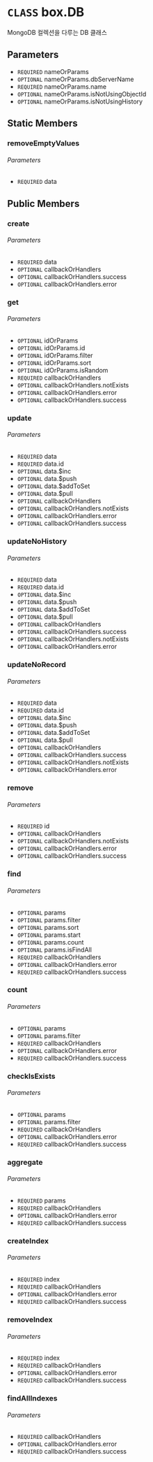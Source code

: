 # `CLASS` box.DB
MongoDB 컬렉션을 다루는 DB 클래스

## Parameters
* `REQUIRED` nameOrParams 
* `OPTIONAL` nameOrParams.dbServerName 
* `REQUIRED` nameOrParams.name 
* `OPTIONAL` nameOrParams.isNotUsingObjectId 
* `OPTIONAL` nameOrParams.isNotUsingHistory 

## Static Members

### removeEmptyValues
###### Parameters
* `REQUIRED` data 

## Public Members

### create
###### Parameters
* `REQUIRED` data
* `OPTIONAL` callbackOrHandlers
* `OPTIONAL` callbackOrHandlers.success
* `OPTIONAL` callbackOrHandlers.error

### get
###### Parameters
* `OPTIONAL` idOrParams
* `OPTIONAL` idOrParams.id
* `OPTIONAL` idOrParams.filter
* `OPTIONAL` idOrParams.sort
* `OPTIONAL` idOrParams.isRandom
* `REQUIRED` callbackOrHandlers
* `OPTIONAL` callbackOrHandlers.notExists
* `OPTIONAL` callbackOrHandlers.error
* `OPTIONAL` callbackOrHandlers.success

### update
###### Parameters
* `REQUIRED` data
* `REQUIRED` data.id
* `OPTIONAL` data.$inc
* `OPTIONAL` data.$push
* `OPTIONAL` data.$addToSet
* `OPTIONAL` data.$pull
* `OPTIONAL` callbackOrHandlers
* `OPTIONAL` callbackOrHandlers.notExists
* `OPTIONAL` callbackOrHandlers.error
* `OPTIONAL` callbackOrHandlers.success

### updateNoHistory
###### Parameters
* `REQUIRED` data
* `REQUIRED` data.id
* `OPTIONAL` data.$inc
* `OPTIONAL` data.$push
* `OPTIONAL` data.$addToSet
* `OPTIONAL` data.$pull
* `OPTIONAL` callbackOrHandlers
* `OPTIONAL` callbackOrHandlers.success
* `OPTIONAL` callbackOrHandlers.notExists
* `OPTIONAL` callbackOrHandlers.error

### updateNoRecord
###### Parameters
* `REQUIRED` data
* `REQUIRED` data.id
* `OPTIONAL` data.$inc
* `OPTIONAL` data.$push
* `OPTIONAL` data.$addToSet
* `OPTIONAL` data.$pull
* `OPTIONAL` callbackOrHandlers
* `OPTIONAL` callbackOrHandlers.success
* `OPTIONAL` callbackOrHandlers.notExists
* `OPTIONAL` callbackOrHandlers.error

### remove
###### Parameters
* `REQUIRED` id
* `OPTIONAL` callbackOrHandlers
* `OPTIONAL` callbackOrHandlers.notExists
* `OPTIONAL` callbackOrHandlers.error
* `OPTIONAL` callbackOrHandlers.success

### find
###### Parameters
* `OPTIONAL` params
* `OPTIONAL` params.filter
* `OPTIONAL` params.sort
* `OPTIONAL` params.start
* `OPTIONAL` params.count
* `OPTIONAL` params.isFindAll
* `REQUIRED` callbackOrHandlers
* `OPTIONAL` callbackOrHandlers.error
* `REQUIRED` callbackOrHandlers.success

### count
###### Parameters
* `OPTIONAL` params
* `OPTIONAL` params.filter
* `REQUIRED` callbackOrHandlers
* `OPTIONAL` callbackOrHandlers.error
* `REQUIRED` callbackOrHandlers.success

### checkIsExists
###### Parameters
* `OPTIONAL` params
* `OPTIONAL` params.filter
* `REQUIRED` callbackOrHandlers
* `OPTIONAL` callbackOrHandlers.error
* `REQUIRED` callbackOrHandlers.success

### aggregate
###### Parameters
* `REQUIRED` params
* `REQUIRED` callbackOrHandlers
* `OPTIONAL` callbackOrHandlers.error
* `REQUIRED` callbackOrHandlers.success

### createIndex
###### Parameters
* `REQUIRED` index
* `REQUIRED` callbackOrHandlers
* `OPTIONAL` callbackOrHandlers.error
* `REQUIRED` callbackOrHandlers.success

### removeIndex
###### Parameters
* `REQUIRED` index
* `REQUIRED` callbackOrHandlers
* `OPTIONAL` callbackOrHandlers.error
* `REQUIRED` callbackOrHandlers.success

### findAllIndexes
###### Parameters
* `REQUIRED` callbackOrHandlers
* `OPTIONAL` callbackOrHandlers.error
* `REQUIRED` callbackOrHandlers.success
